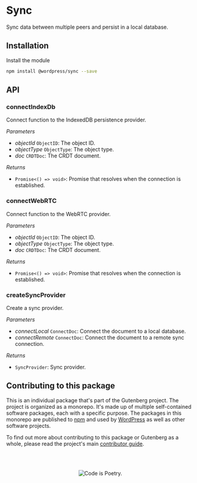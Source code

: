 # Sync

Sync data between multiple peers and persist in a local database.

## Installation

Install the module

```bash
npm install @wordpress/sync --save
```

## API

<!-- START TOKEN(Autogenerated API docs) -->

### connectIndexDb

Connect function to the IndexedDB persistence provider.

_Parameters_

-   _objectId_ `ObjectID`: The object ID.
-   _objectType_ `ObjectType`: The object type.
-   _doc_ `CRDTDoc`: The CRDT document.

_Returns_

-   `Promise<() => void>`: Promise that resolves when the connection is established.

### connectWebRTC

Connect function to the WebRTC provider.

_Parameters_

-   _objectId_ `ObjectID`: The object ID.
-   _objectType_ `ObjectType`: The object type.
-   _doc_ `CRDTDoc`: The CRDT document.

_Returns_

-   `Promise<() => void>`: Promise that resolves when the connection is established.

### createSyncProvider

Create a sync provider.

_Parameters_

-   _connectLocal_ `ConnectDoc`: Connect the document to a local database.
-   _connectRemote_ `ConnectDoc`: Connect the document to a remote sync connection.

_Returns_

-   `SyncProvider`: Sync provider.

<!-- END TOKEN(Autogenerated API docs) -->

## Contributing to this package

This is an individual package that's part of the Gutenberg project. The project is organized as a monorepo. It's made up of multiple self-contained software packages, each with a specific purpose. The packages in this monorepo are published to [npm](https://www.npmjs.com/) and used by [WordPress](https://make.wordpress.org/core/) as well as other software projects.

To find out more about contributing to this package or Gutenberg as a whole, please read the project's main [contributor guide](https://github.com/WordPress/gutenberg/tree/HEAD/CONTRIBUTING.md).

<br /><br /><p align="center"><img src="https://s.w.org/style/images/codeispoetry.png?1" alt="Code is Poetry." /></p>
